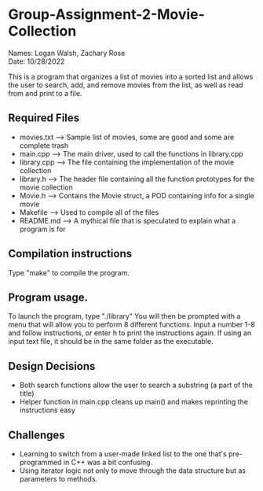 # Group-Assignment-2-Movie-Collection
Names: Logan Walsh, Zachary Rose  
Date: 10/28/2022

This is a program that organizes a list of movies into a sorted list and allows the user to search, add, and remove movies from the list, as well as read from and print to a file.

## Required Files
* movies.txt --> Sample list of movies, some are good and some are complete trash
* main.cpp --> The main driver, used to call the functions in library.cpp
* library.cpp --> The file containing the implementation of the movie collection
* library.h --> The header file containing all the function prototypes for the movie collection
* Movie.h --> Contains the Movie struct, a POD containing info for a single movie
* Makefile --> Used to compile all of the files
* README.md --> A mythical file that is speculated to explain what a program is for

## Compilation instructions

Type "make" to compile the program. 

## Program usage.

To launch the program, type "./library" You will then be prompted with a menu that will allow you to perform 8 different functions. Input a number 1-8 and follow instructions, or enter h to print the instructions again. If using an input text file, it should be in the same folder as the executable. 

## Design Decisions

* Both search functions allow the user to search a substring (a part of the title)
* Helper function in main.cpp cleans up main() and makes reprinting the instructions easy

## Challenges 

* Learning to switch from a user-made linked list to the one that's pre-programmed in C++ was a bit confusing. 
* Using iterator logic not only to move through the data structure but as parameters to methods.
